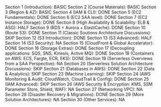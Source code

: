 Section 1 (Introduction):                                                           BASIC
Section 2 (Course Materials):                                                       BASIC
Section 3 (Region & AZ):                                                            BASIC
Section 4 (IAM & CLI):                                                              DONE
Section 5 (EC2 Fundamentals):                                                       DONE
Section 6 (EC2 SAA level):                                                          DONE
Section 7 (EC2 Instance Storage):                                                   DONE
Section 8 (High Availability & Scalability: ELB & ASG):                             HALF
Section 9 (RDS + Aurora + ElastiCache):                                             DONE
Section 10 (Route 53):                                                              DONE
Section 11 (Classic Soutions Architecture Discussions):                             SKIP
Section 12 (S3 Introduction):                                                       DONE
Section 13 (S3 Advanced):                                                           HALF
Section 14 (S3 Security):                                                           NA
Section 15 (CloudFront & Global Accelerator):                                       DONE
Section 16 (Storage Extras):                                                        DONE
Section 17 (Decoupling applications: SQS, SNS, Kinesis, Active MQ):                 DONE
Section 18 (Containers on AWS: ECS, Fargte, ECR, EKS):                              DONE
Section 19 (Serverless Overviews from a SAA Perspective):                           NA
Section 20 (Serverless Solution Architecture Discussions):                          SKIP
Section 21 (Databases in AWS):                                                      DONE
Section 22 (Data & Analytics):                                                      SKIP
Section 23 (Machine Learning):                                                      SKIP
Section 24 (AWS Monitoring & Audit: CloudWatch, CloudTrail & Config):               DONE
Section 25 (IAM Advanced):                                                          SKIP
Section 26 (AWS Security & Encryption: KMS, SSM Parameter Store, Shield, WAF):      NA
Section 27 (Networking VPC):                                                        NA
Section 28 (Disaster Recovery & Migrations):                                        DONE
Section 29 (More Solution Architectures):                                           NA
Section 30 (Other Services):                                                        NA